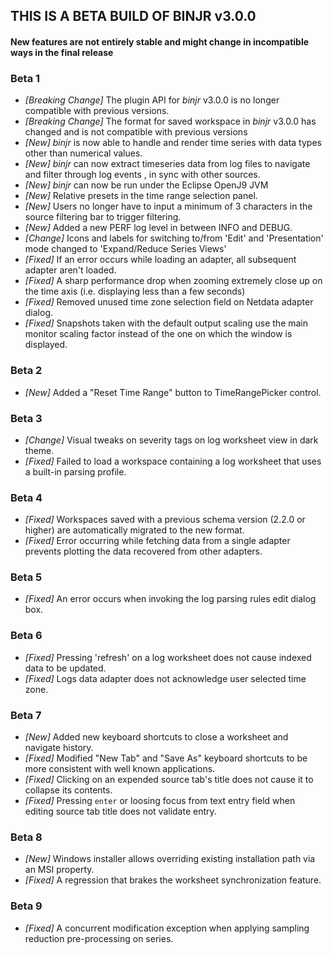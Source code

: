 ## THIS IS A BETA BUILD OF BINJR v3.0.0
#### New features are not entirely stable and might change in incompatible ways in the final release

### Beta 1

* _[Breaking Change]_ The plugin API for *binjr* v3.0.0 is no longer compatible with previous versions.
* _[Breaking Change]_ The format for saved workspace in *binjr* v3.0.0 has changed and is not compatible with previous versions
* _[New]_ *binjr* is now able to handle and render time series with data types other than numerical values. 
* _[New]_ *binjr* can now extract timeseries data from log files to navigate and filter through log events , in sync with other sources. 
* _[New]_ *binjr* can now be run under the Eclipse OpenJ9 JVM
* _[New]_ Relative presets in the time range selection panel.
* _[New]_ Users no longer have to input a minimum of 3 characters in the source filtering bar to trigger filtering.
* _[New]_ Added a new PERF log level in between INFO and DEBUG.
* _[Change]_ Icons and labels for switching to/from 'Edit' and 'Presentation' mode changed to 'Expand/Reduce Series Views'
* _[Fixed]_ If an error occurs while loading an adapter, all subsequent adapter aren't loaded.
* _[Fixed]_ A sharp performance drop when zooming extremely close up on the time axis (i.e. displaying less than a few seconds)
* _[Fixed]_ Removed unused time zone selection field on Netdata adapter dialog. 
* _[Fixed]_ Snapshots taken with the default output scaling use the main monitor scaling factor instead of the one on which the window is displayed. 

### Beta 2
* _[New]_ Added a "Reset Time Range" button to TimeRangePicker control.

### Beta 3
* _[Change]_ Visual tweaks on severity tags on log worksheet view in dark theme. 
* _[Fixed]_ Failed to load a workspace containing a log worksheet that uses a built-in parsing profile.

### Beta 4  
* _[Fixed]_ Workspaces saved with a previous schema version (2.2.0 or higher) are automatically migrated to the new format.
* _[Fixed]_ Error occurring while fetching data from a single adapter prevents plotting the data recovered from other adapters.

### Beta 5
* _[Fixed]_ An error occurs when invoking the log parsing rules edit dialog box.

### Beta 6
* _[Fixed]_ Pressing 'refresh' on a log worksheet does not cause indexed data to be updated. 
* _[Fixed]_ Logs data adapter does not acknowledge user selected time zone. 

### Beta 7
* _[New]_ Added new keyboard shortcuts to close a worksheet and navigate history.
* _[Fixed]_ Modified "New Tab" and "Save As" keyboard shortcuts to be more consistent with well known applications.
* _[Fixed]_ Clicking on an expended source tab's title does not cause it to collapse its contents.
* _[Fixed]_ Pressing `enter` or loosing focus from text entry field when editing source tab title does not validate entry.  

### Beta 8
* _[New]_ Windows installer allows overriding existing installation path via an MSI property.
* _[Fixed]_ A regression that brakes the worksheet synchronization feature.

### Beta 9
* _[Fixed]_ A concurrent modification exception when applying sampling reduction pre-processing on series.